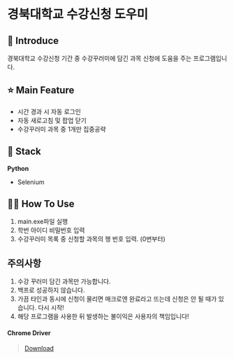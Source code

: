 # 경북대학교 수강신청 도우미

## 📝 Introduce

경북대학교 수강신청 기간 중 수강꾸러미에 담긴 과목 신청에 도움을 주는 프로그램입니다.

## ⭐ Main Feature

- 시간 경과 시 자동 로그인
- 자동 새로고침 및 팝업 닫기
- 수강꾸러미 과목 중 1개만 집중공략

## 🔧 Stack

**Python**

- Selenium


## 🙋‍♂️ How To Use

1. main.exe파일 실행
2. 학번 아이디 비밀번호 입력
3. 수강꾸러미 목록 중 신청할 과목의 행 번호 입력. (0번부터)


## 주의사항

1. 수강 꾸러미 담긴 과목만 가능합니다.
2. 백프로 성공하지 않습니다.
3. 가끔 타인과 동시에 신청이 물리면 매크로엔 완료라고 뜨는데 신청은 안 될 때가 있습니다. 다시 시작!
4. 해당 프로그램을 사용한 뒤 발생하는 불이익은 사용자의 책임입니다!

#### Chrome Driver 
> [Download](https://chromedriver.chromium.org/downloads)
